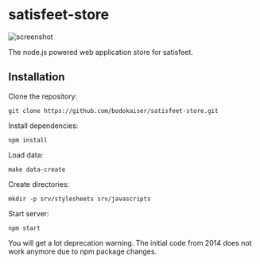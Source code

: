 # satisfeet-store

![screenshot](https://user-images.githubusercontent.com/1780466/46574886-21e44a00-c9ab-11e8-8757-d82b23f32bd0.png)

The node.js powered web application store for satisfeet.

## Installation

Clone the repository:

```
git clone https://github.com/bodokaiser/satisfeet-store.git
```

Install dependencies:

```
npm install
```
  
Load data:

```
make data-create
```

Create directories:

```
mkdir -p srv/stylesheets srv/javascripts
```

Start server:

```
npm start
```

You will get a lot deprecation warning. The initial code from 2014 does not
work anymore due to npm package changes.
